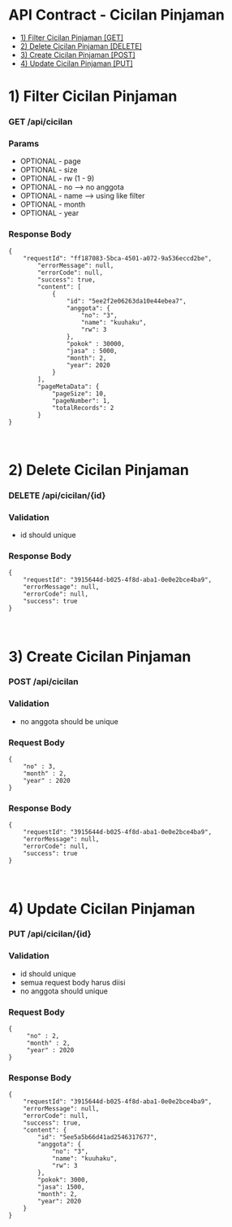 # API Contract - Cicilan Pinjaman
- [1) Filter Cicilan Pinjaman [GET]](#filter)
- [2) Delete Cicilan Pinjaman [DELETE]](#delete)
- [3) Create Cicilan Pinjaman [POST]](#create)
- [4) Update Cicilan Pinjaman [PUT]](#update)

# 1) Filter Cicilan Pinjaman <a name="filter"></a>
### GET /api/cicilan

### Params
- OPTIONAL - page
- OPTIONAL - size
- OPTIONAL - rw (1 - 9)
- OPTIONAL - no --> no anggota
- OPTIONAL - name --> using like filter
- OPTIONAL - month
- OPTIONAL - year

### Response Body
	
	{
		"requestId": "ff187083-5bca-4501-a072-9a536eccd2be",
            "errorMessage": null,
            "errorCode": null,
            "success": true,
            "content": [
                {
                    "id": "5ee2f2e06263da10e44ebea7",
                    "anggota": {
                        "no": "3",
                        "name": "kuuhaku",
                        "rw": 3
                    },
                    "pokok" : 30000,
                    "jasa" : 5000,
                    "month": 2,
                    "year": 2020
                }
            ],
            "pageMetaData": {
                "pageSize": 10,
                "pageNumber": 1,
                "totalRecords": 2
            }
	}

<br>

# 2) Delete Cicilan Pinjaman<a name="delete"></a>
### DELETE /api/cicilan/{id}

### Validation
- id should unique

### Response Body

	{
		"requestId": "3915644d-b025-4f8d-aba1-0e0e2bce4ba9",
		"errorMessage": null,
		"errorCode": null,
		"success": true
	}

<br>

# 3) Create Cicilan Pinjaman<a name="create"></a>
### POST /api/cicilan

### Validation
- no anggota should be unique

### Request Body

	{
		"no" : 3,
		"month" : 2,
		"year" : 2020
	}

### Response Body

	{
		"requestId": "3915644d-b025-4f8d-aba1-0e0e2bce4ba9",
		"errorMessage": null,
		"errorCode": null,
		"success": true
	}

<br>

# 4) Update Cicilan Pinjaman<a name="update"></a>
### PUT /api/cicilan/{id}

### Validation
- id should unique
- semua request body harus diisi
- no anggota should unique

### Request Body

	{
	     "no" : 2,
	     "month" : 2,
	     "year" : 2020
	}

### Response Body

	{
        "requestId": "3915644d-b025-4f8d-aba1-0e0e2bce4ba9",
        "errorMessage": null,
        "errorCode": null,
        "success": true,
        "content": {
            "id": "5ee5a5b66d41ad2546317677",
            "anggota": {
                "no": "3",
                "name": "kuuhaku",
                "rw": 3
            },
            "pokok": 3000,
            "jasa": 1500,
            "month": 2,
            "year": 2020
        }
    }

<br>